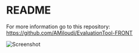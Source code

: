 #  README

For more information go to this repository:  https://github.com/AMiloudi/EvaluationTool-FRONT


![Screenshot](http://res.cloudinary.com/amiloudi/image/upload/v1520860028/Student_ykwntv.png)

